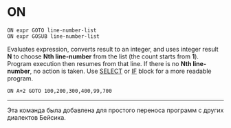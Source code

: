# ON

`ON expr GOTO line-number-list`  
`ON expr GOSUB line-number-list`

Evaluates expression, converts result to an integer, and uses integer result **N** to choose **Nth line-number** from the list (the count starts from **1**). Program execution then resumes from that line. If there is no **Nth line-number**, no action is taken. Use [SELECT](man_cs-select.md) or [IF](man_cs-if.md) block for a more readable program.

`ON A+2 GOTO 100,200,300,400,99,700`

----

Эта команда была добавлена для простого переноса программ с других диалектов Бейсика.
